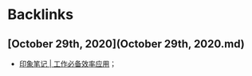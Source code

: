 
# Backlinks
## [October 29th, 2020](October 29th, 2020.md)
- [印象笔记 | 工作必备效率应用](../images/nXhP6ueyCf.png?)；

